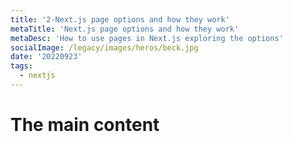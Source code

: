 ```yaml
---
title: '2-Next.js page options and how they work'
metaTitle: 'Next.js page options and how they work'
metaDesc: 'How to use pages in Next.js exploring the options'
socialImage: /legacy/images/heros/beck.jpg
date: '20220923'
tags:
  - nextjs
---
```


# The main content
